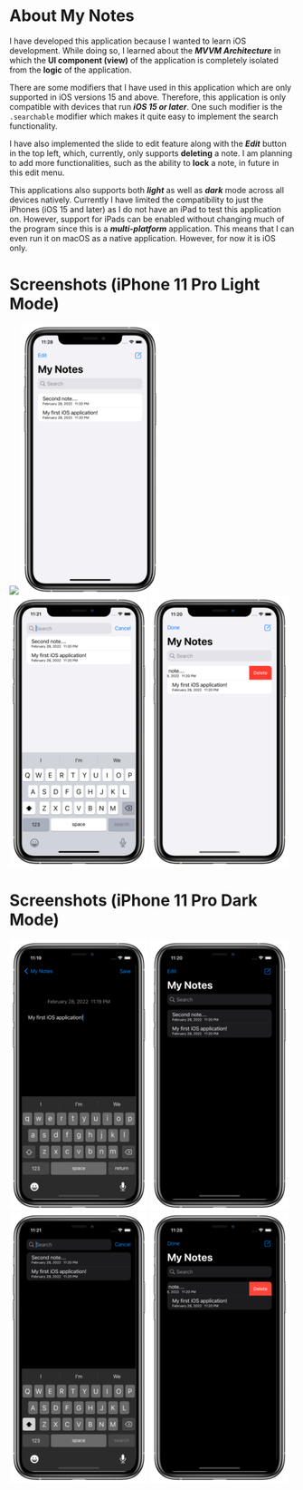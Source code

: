# About My Notes

I have developed this application because I wanted to learn iOS development. While doing so, I learned about the ***MVVM Architecture*** in which the **UI component (view)** of the application is completely isolated from the **logic** of the application.

There are some modifiers that I have used in this application which are only supported in iOS versions 15 and above. Therefore, this application is only compatible with devices that run ***iOS 15 or later***. One such modifier is the <code>.searchable</code> modifier which makes it quite easy to implement the search functionality.

I have also implemented the slide to edit feature along with the ***Edit*** button in the top left, which, currently, only supports **deleting** a note. I am planning to add more functionalities, such as the ability to **lock** a note, in future in this edit menu.

This applications also supports both ***light*** as well as ***dark*** mode across all devices natively. Currently I have limited the compatibility to just the iPhones (iOS 15 and later) as I do not have an iPad to test this application on. However, support for iPads can be enabled without changing much of the program since this is a ***multi-platform*** application. This means that I can even run it on macOS as a native application. However, for now it is iOS only.

# Screenshots (iPhone 11 Pro Light Mode)
<p>
  <img src="https://raw.githubusercontent.com/rishikdev/Images/blob/main/My%20Notes%20Screenshots/iPhone%2011%20Pro/New%20note%20light.png" width = 245/>
  <img src="https://github.com/rishikdev/Images/blob/main/My%20Notes%20Screenshots/iPhone%2011%20Pro/List%20note%20light.png" width = 245/>
  <img src="https://github.com/rishikdev/Images/blob/main/My%20Notes%20Screenshots/iPhone%2011%20Pro/Search%20note%20light.png" width = 245/>
  <img src="https://github.com/rishikdev/Images/blob/main/My%20Notes%20Screenshots/iPhone%2011%20Pro/Delete%20note%20light.png" width = 245/>
</p>

# Screenshots (iPhone 11 Pro Dark Mode)
<p>
  <img src="https://github.com/rishikdev/Images/blob/main/My%20Notes%20Screenshots/iPhone%2011%20Pro/New%20note%20dark.png" width = 245/>
  <img src="https://github.com/rishikdev/Images/blob/main/My%20Notes%20Screenshots/iPhone%2011%20Pro/List%20note%20dark.png" width = 245/>
  <img src="https://github.com/rishikdev/Images/blob/main/My%20Notes%20Screenshots/iPhone%2011%20Pro/Search%20note%20dark.png" width = 245/>
  <img src="https://github.com/rishikdev/Images/blob/main/My%20Notes%20Screenshots/iPhone%2011%20Pro/Delete%20note%20dark.png" width = 245/>
</p>
